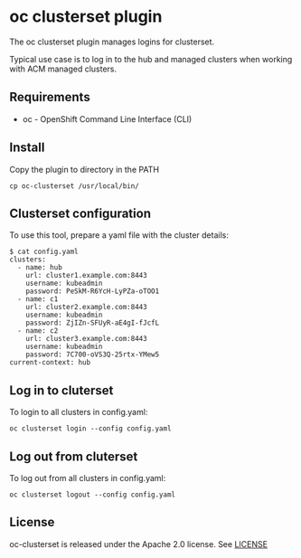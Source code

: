 <!--
SPDX-FileCopyrightText: The RamenDR authors
SPDX-License-Identifier: Apache-2.0
-->

# oc clusterset plugin

The oc clusterset plugin manages logins for clusterset.

Typical use case is to log in to the hub and managed clusters when
working with ACM managed clusters.

## Requirements

- oc - OpenShift Command Line Interface (CLI)

## Install

Copy the plugin to directory in the PATH

```
cp oc-clusterset /usr/local/bin/
```

## Clusterset configuration

To use this tool, prepare a yaml file with the cluster details:

```
$ cat config.yaml
clusters:
  - name: hub
    url: cluster1.example.com:8443
    username: kubeadmin
    password: PeSkM-R6YcH-LyPZa-oTOO1
  - name: c1
    url: cluster2.example.com:8443
    username: kubeadmin
    password: ZjIZn-SFUyR-aE4gI-fJcfL
  - name: c2
    url: cluster3.example.com:8443
    username: kubeadmin
    password: 7C700-oVS3Q-25rtx-YMew5
current-context: hub
```

## Log in to cluterset

To login to all clusters in config.yaml:

```
oc clusterset login --config config.yaml
```

## Log out from cluterset

To log out from all clusters in config.yaml:

```
oc clusterset logout --config config.yaml
```

## License

oc-clusterset is released under the Apache 2.0 license. See [LICENSE](LICENSE)
